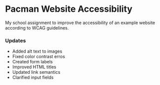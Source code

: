 # Pacman Website Accessibility

My school assignment to improve the accessibility of an example website according to WCAG guidelines.

### Updates
- Added alt text to images
- Fixed color contrast erros
- Created form labels
- Improved HTML titles
- Updated link semantics
- Clarified input fields
